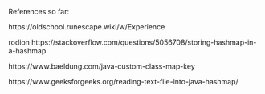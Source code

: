 References so far:
<p>https://oldschool.runescape.wiki/w/Experience
<p>rodion https://stackoverflow.com/questions/5056708/storing-hashmap-in-a-hashmap
<p>https://www.baeldung.com/java-custom-class-map-key
<p>https://www.geeksforgeeks.org/reading-text-file-into-java-hashmap/